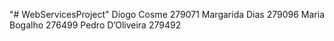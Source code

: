 "# WebServicesProject" 
Diogo Cosme 279071
Margarida Dias 279096
Maria Bogalho 276499
Pedro D’Oliveira 279492
